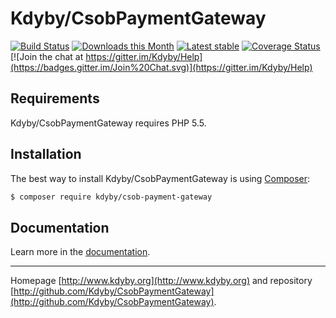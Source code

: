 Kdyby/CsobPaymentGateway
========================

[![Build Status](https://travis-ci.org/Kdyby/CsobPaymentGateway.svg?branch=master)](https://travis-ci.org/Kdyby/CsobPaymentGateway)
[![Downloads this Month](https://img.shields.io/packagist/dm/kdyby/csob-payment-gateway.svg)](https://packagist.org/packages/kdyby/csob-payment-gateway)
[![Latest stable](https://img.shields.io/packagist/v/kdyby/csob-payment-gateway.svg)](https://packagist.org/packages/kdyby/csob-payment-gateway)
[![Coverage Status](https://coveralls.io/repos/github/Kdyby/CsobPaymentGateway/badge.svg?branch=master)](https://coveralls.io/github/Kdyby/CsobPaymentGateway?branch=master)
[![Join the chat at https://gitter.im/Kdyby/Help](https://badges.gitter.im/Join%20Chat.svg)](https://gitter.im/Kdyby/Help)


Requirements
------------

Kdyby/CsobPaymentGateway requires PHP 5.5.


Installation
------------

The best way to install Kdyby/CsobPaymentGateway is using  [Composer](http://getcomposer.org/):

```sh
$ composer require kdyby/csob-payment-gateway
```


Documentation
-------------

Learn more in the [documentation](https://github.com/Kdyby/CsobPaymentGateway/blob/master/docs/en/index.md).


-----

Homepage [http://www.kdyby.org](http://www.kdyby.org) and repository [http://github.com/Kdyby/CsobPaymentGateway](http://github.com/Kdyby/CsobPaymentGateway).
